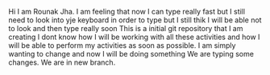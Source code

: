 Hi I am Rounak Jha. I am feeling that now I can type really fast but 
I still need to look into yje keyboard in order to type but I still thik 
I will be able not to look and then type really soon
This is a initial git repository that I am creating I dont know how I will be working with all these activities and how 
I will be able to perform my activities as soon as possible.
I am simply wanting to change and now I will be doing something
We are typing some changes.
We are in new branch.
